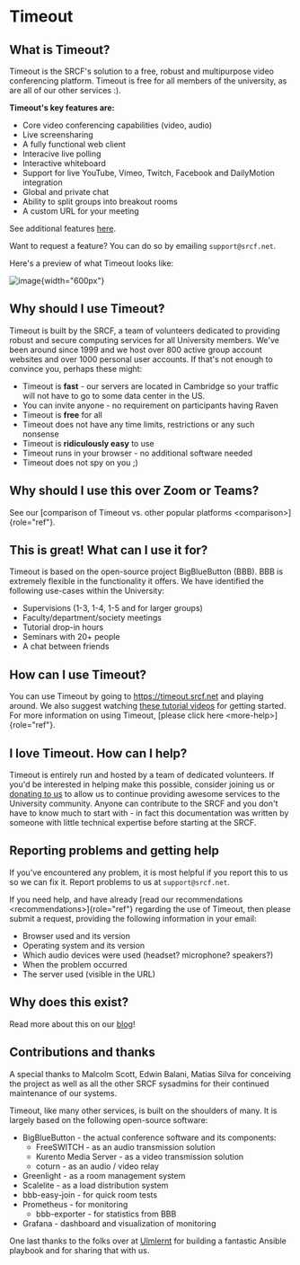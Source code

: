 Timeout
=======

What is Timeout?
----------------

Timeout is the SRCF\'s solution to a free, robust and multipurpose video
conferencing platform. Timeout is free for all members of the
university, as are all of our other services :).

**Timeout\'s key features are:**

-   Core video conferencing capabilities (video, audio)
-   Live screensharing
-   A fully functional web client
-   Interacive live polling
-   Interactive whiteboard
-   Support for live YouTube, Vimeo, Twitch, Facebook and DailyMotion
    integration
-   Global and private chat
-   Ability to split groups into breakout rooms
-   A custom URL for your meeting

See additional features [here](http://develop.bigbluebutton.org/).

Want to request a feature? You can do so by emailing `support@srcf.net`.

Here\'s a preview of what Timeout looks like:

![image](https://blindsidenetworks.com/wp-content/uploads/2020/02/bigbluebutton-html5-hero.png){width="600px"}

Why should I use Timeout?
-------------------------

Timeout is built by the SRCF, a team of volunteers dedicated to
providing robust and secure computing services for all University
members. We\'ve been around since 1999 and we host over 800 active group
account websites and over 1000 personal user accounts. If that\'s not
enough to convince you, perhaps these might:

-   Timeout is **fast** - our servers are located in Cambridge so your
    traffic will not have to go to some data center in the US.
-   You can invite anyone - no requirement on participants having Raven
-   Timeout is **free** for all
-   Timeout does not have any time limits, restrictions or any such
    nonsense
-   Timeout is **ridiculously easy** to use
-   Timeout runs in your browser - no additional software needed
-   Timeout does not spy on you ;)

Why should I use this over Zoom or Teams?
-----------------------------------------

See our
[comparison of Timeout vs. other popular platforms \<comparison\>]{role="ref"}.

This is great! What can I use it for?
-------------------------------------

Timeout is based on the open-source project BigBlueButton (BBB). BBB is
extremely flexible in the functionality it offers. We have identified
the following use-cases within the University:

-   Supervisions (1-3, 1-4, 1-5 and for larger groups)
-   Faculty/department/society meetings
-   Tutorial drop-in hours
-   Seminars with 20+ people
-   A chat between friends

How can I use Timeout?
----------------------

You can use Timeout by going to <https://timeout.srcf.net> and playing
around. We also suggest watching [these tutorial
videos](https://bigbluebutton.org/html5/) for getting started. For more
information on using Timeout,
[please click here \<more-help\>]{role="ref"}.

I love Timeout. How can I help?
-------------------------------

Timeout is entirely run and hosted by a team of dedicated volunteers. If
you\'d be interested in helping make this possible, consider joining us
or [donating to us](https://www.srcf.net/donate) to allow us to continue
providing awesome services to the University community. Anyone can
contribute to the SRCF and you don\'t have to know much to start with -
in fact this documentation was written by someone with little technical
expertise before starting at the SRCF.

Reporting problems and getting help
-----------------------------------

If you\'ve encountered any problem, it is most helpful if you report
this to us so we can fix it. Report problems to us at
`support@srcf.net`.

If you need help, and have already
[read our recommendations \<recommendations\>]{role="ref"} regarding the
use of Timeout, then please submit a request, providing the following
information in your email:

-   Browser used and its version
-   Operating system and its version
-   Which audio devices were used (headset? microphone? speakers?)
-   When the problem occurred
-   The server used (visible in the URL)

Why does this exist?
--------------------

Read more about this on our [blog](https://blog.srcf.net)!

Contributions and thanks
------------------------

A special thanks to Malcolm Scott, Edwin Balani, Matias Silva for
conceiving the project as well as all the other SRCF sysadmins for their
continued maintenance of our systems.

Timeout, like many other services, is built on the shoulders of many. It
is largely based on the following open-source software:

-   BigBlueButton - the actual conference software and its components:
    -   FreeSWITCH - as an audio transmission solution
    -   Kurento Media Server - as a video transmission solution
    -   coturn - as an audio / video relay
-   Greenlight - as a room management system
-   Scalelite - as a load distribution system
-   bbb-easy-join - for quick room tests
-   Prometheus - for monitoring
    -   bbb-exporter - for statistics from BBB
-   Grafana - dashboard and visualization of monitoring

One last thanks to the folks over at [Ulmlernt](https://ulmlernt.de) for
building a fantastic Ansible playbook and for sharing that with us.
